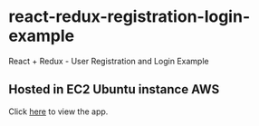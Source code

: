 # react-redux-registration-login-example

React + Redux - User Registration and Login Example

## Hosted in EC2 Ubuntu instance AWS

Click <a href="http://13.211.14.163/login">here</a> to view the app.
